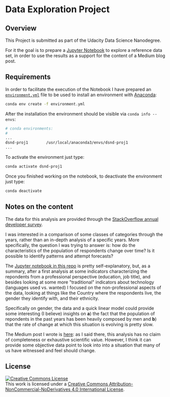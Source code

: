 # Data Exploration Project

## Overview

This Project is submitted as part of the Udacity Data Science Nanodegree.

For it the goal is to prepare a [Jupyter Notebook](./StackOverflow_survey_analysis.ipynb) to explore a reference data set, in order to use the results as a support for the content of a Medium blog post.

## Requirements

In order to facilitate the execution of the Notebook I have prepared an [`environment.yml`](./environment.yml) file to be used to install an environment with [Anaconda](https://www.continuum.io/downloads):

```sh
conda env create -f environment.yml
```

After the installation the environment should be visible via `conda info --envs`:

```sh
# conda environments:
#
...
dsnd-proj1        /usr/local/anaconda3/envs/dsnd-proj1
... 
```

To activate the environment just type:

```sh
conda activate dsnd-proj1
```

Once you finished working on the notebook, to deactivate the environment just type:

```sh
conda deactivate
```

## Notes on the content
The data for this analysis are provided through the [StackOverflow annual developer survey](https://insights.stackoverflow.com/survey/). 

I was interested in a comparison of some classes of categories through the years, rather than an in-depth analysis of a specific years. More specifically, the question I was trying to answer is: how do the characteristics of the population of respondents change over time? Is it possible to identify patterns and attempt forecasts?

The [Jupyter notebook in this repo](./StackOverflow_survey_analysis.ipynb) is pretty self-explanatory, but, as a summary, after a first analysis at some indicators characterizing the repondents from a professional perspective (education, job title), and besides looking at some more "traditional" indicators about technology (languages used vs. wanted) I focused on the non-professional aspects of the data, looking at things like the Country where the respondents live, the gender they identify with, and their ethnicity. 

Specifically on gender, the data and a quick linear model could provide some interesting (I believe) insights on **a**) the fact that the population of repondents in the past years has been heavily composed by men and **b**) that the rate of change at which this situation is evolving is pretty slow.

The Medium post I wrote is [here](https://michelangelo-russo.medium.com/do-things-really-change-in-software-2d5f2c7c9244): as I said there, this analysis has no claim of completeness or exhaustive scientific value. However, I think it can provide some objective data point to look into into a situation that many of us have witnessed and feel should change.

## License
 <a rel="license" href="http://creativecommons.org/licenses/by-nc-nd/4.0/"><img alt="Creative Commons License" style="border-width:0" src="https://i.creativecommons.org/l/by-nc-nd/4.0/88x31.png" /></a><br />This work is licensed under a <a rel="license" href="http://creativecommons.org/licenses/by-nc-nd/4.0/">Creative Commons Attribution-NonCommercial-NoDerivatives 4.0 International License</a>.
